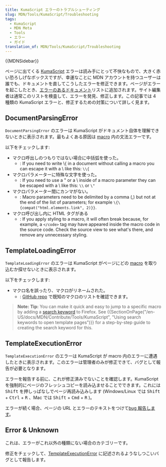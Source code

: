 ```yaml
---
title: KumaScript エラーのトラブルシューティング
slug: MDN/Tools/KumaScript/Troubleshooting
tags:
  - KumaScript
  - MDN Meta
  - Tools
  - エラー
  - ガイド
translation_of: MDN/Tools/KumaScript/Troubleshooting
---
```

{{MDNSidebar}}

ページに出てくる [KumaScript](/ja/docs/MDN/Contribute/Tools/KumaScript) エラーは読み手にとって不快なもので、大きく赤い恐ろしげなボックスですが、幸運なことに MDN アカウントを持つユーザーは誰でも、ドキュメントを直してこうしたエラーを修正できます。ページがエラーを起こしたとき、[エラーのあるドキュメント](/ja/docs/with-errors)リストに追加されます。サイト編集者は通常このリストを検査して、エラーを発見、修正します。この記事では 4 種類の KumaScript エラーと、修正するための対策について詳しく見ます。

## DocumentParsingError

`DocumentParsingError` のエラーは KumaScript がドキュメント自体を理解できないときに表示されます。最もよくある原因は [macro](/ja/docs/MDN/Contribute/Content/Macros) 内の文法エラーです。

以下をチェックします:

- マクロ呼出しのつもりではない場合に中括弧を使った。
  - : If you need to write \\{ in a document without calling a macro you can escape it with a \ like this: `\\{`
- マクロパラメーターに特殊な文字を使った。
  - : If you need to use a " or a \ inside of a macro parameter they can be escaped with a \ like this: `\\` or `\"`
- マクロパラメーター間にカンマがない。
  - : Macro parameters need to be delimited by a comma (,) but not at the end of the list of parameters; for example `\{\{compat("html.elements.link", 2)}}`.
- マクロ呼び出し内に HTML タグがある
  - : If you apply styling to a macro, it will often break because, for example, a `</code>` tag may have appeared inside the macro code in the source code. Check the source view to see what's there, and remove any unnecessary styling.

## TemplateLoadingError

`TemplateLoadingError` のエラーは KumaScript がページにどの [macro](/ja/docs/MDN/Contribute/Content/Macros) を取り込むか探せないときに表示されます。

以下をチェックします:

- マクロ名を誤ったり、マクロがリネームされた。
  - : [GitHub repo](https://github.com/mdn/kumascript/tree/master/macros) で既知のマクロのリストを確認できます。

> **Note:** **Tip:** You can make it quick and easy to jump to a specific macro by adding a [search keyword](http://kb.mozillazine.org/Using_keyword_searches) to Firefox. See {{SectionOnPage("/en-US/docs/MDN/Contribute/Tools/KumaScript", "Using search keywords to open template pages")}} for a step-by-step guide to creating the search keyword for this.

## TemplateExecutionError

`TemplateExecutionError` のエラーは KumaScript が macro 内のエラーに遭遇したときに表示されます。このエラーは管理者のみが修正できて、バグとして報告が必要となります。

エラーを報告する前に、これが修正済みでないことを確認します。KumaScript を強制的にページのフレッシュコピーを読み込ませることでできます。これには <kbd>Shift</kbd> を押しっぱなしでページ再読み込みします (Windows/Linux では <kbd>Shift</kbd> + <kbd>Ctrl</kbd> + <kbd>R</kbd> 、Mac では <kbd>Shift</kbd> + <kbd>Cmd</kbd> + <kbd>R</kbd> )。

エラーが続く場合、ページの URL とエラーのテキストをつけて[bug 報告します](https://bugzilla.mozilla.org/enter_bug.cgi?product=Mozilla_Developer_Network&component=General#h=detail|bug)。

## Error & Unknown

これは、エラーがこれ以外の種類にない場合のカテゴリーです。

修正をチェックして、[TemplateExecutionError](#TemplateExecutionError) に記述されるようなしつこいバグとして報告します。
